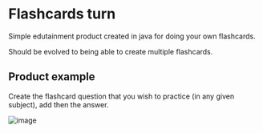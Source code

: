 
# Flashcards turn
Simple edutainment product created in java for doing your own flashcards. 

Should be evolved to being able to create multiple flashcards.
&nbsp;
&nbsp;

## Product example
Create the flashcard question that you wish to practice (in any given subject), add then the answer. 
&nbsp;

![image](https://user-images.githubusercontent.com/93657779/186868767-918b0744-2f9a-476f-a32a-d07dbd49b51d.png)

